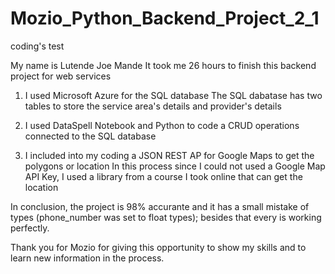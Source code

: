 # Mozio_Python_Backend_Project_2_1
coding's test

My name is Lutende Joe Mande
It took me 26 hours to finish this backend project for web services

1. I used Microsoft Azure for the SQL database
   The SQL dabatase has two tables to store the service area's details and provider's details

2. I used DataSpell Notebook and Python to code a CRUD operations connected to the SQL database

3. I included into my coding a JSON REST AP for Google Maps to get the polygons or location
   In this process since I could not used a Google Map API Key, I used a library from a course I took online that can get the location

In conclusion, the project is 98% accurante and it has a small mistake of types (phone_number was set to float types); besides that every is working perfectly.

Thank you for Mozio for giving this opportunity to show my skills and to learn new information in the process.
